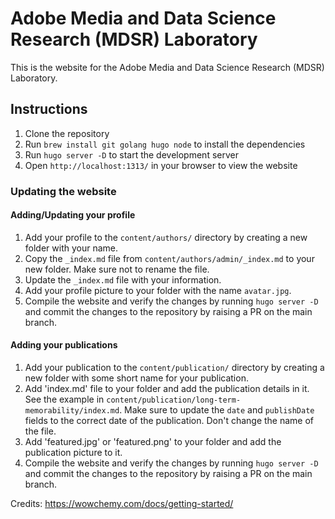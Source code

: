 # Adobe Media and Data Science Research (MDSR) Laboratory

This is the website for the Adobe Media and Data Science Research (MDSR) Laboratory.

## Instructions

1. Clone the repository
2. Run `brew install git golang hugo node` to install the dependencies
3. Run `hugo server -D` to start the development server
4. Open `http://localhost:1313/` in your browser to view the website

### Updating the website

#### Adding/Updating your profile

1. Add your profile to the `content/authors/` directory by creating a new folder with your name.
2. Copy the `_index.md` file from `content/authors/admin/_index.md` to your new folder. Make sure not to rename the file.
3. Update the `_index.md` file with your information.
4. Add your profile picture to your folder with the name `avatar.jpg`.
5. Compile the website and verify the changes by running `hugo server -D` and commit the changes to the repository by raising a PR on the main branch.


#### Adding your publications

1. Add your publication to the `content/publication/` directory by creating a new folder with some short name for your publication.
2. Add 'index.md' file to your folder and add the publication details in it. See the example in `content/publication/long-term-memorability/index.md`. Make sure to update the `date` and `publishDate` fields to the correct date of the publication. Don't change the name of the file.
3. Add 'featured.jpg' or 'featured.png' to your folder and add the publication picture to it.
4. Compile the website and verify the changes by running `hugo server -D` and commit the changes to the repository by raising a PR on the main branch.

Credits: https://wowchemy.com/docs/getting-started/